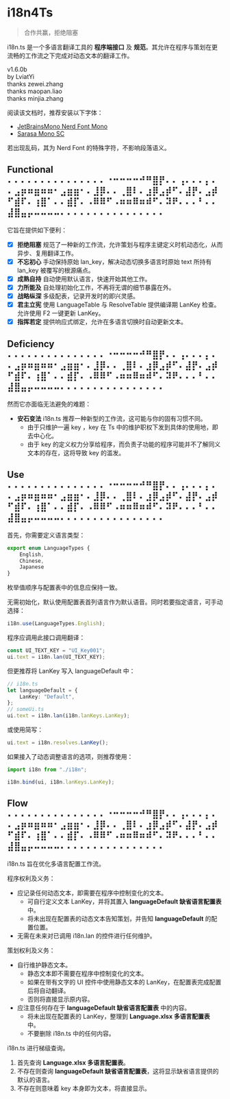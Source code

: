 # i18n4Ts

> 合作共赢，拒绝阻塞

i18n.ts 是一个多语言翻译工具的 **程序端接口** 及 **规范**。其允许在程序与策划在更流畅的工作流之下完成对动态文本的翻译工作。

v1.6.0b  
by LviatYi  
thanks zewei.zhang  
thanks maopan.liao  
thanks minjia.zhang

阅读该文档时，推荐安装以下字体：

- [JetBrainsMono Nerd Font
  Mono][JetbrainsMonoNerdFont]
- [Sarasa Mono SC][SarasaMonoSC]

若出现乱码，其为 Nerd Font 的特殊字符，不影响段落语义。

## Functional ⠄⠄⠄⠄⠄⠄⠄⠄⠄⠄⠄⠄⠄⠄⠄⠐⠒⠒⠒⠒⠚⠛⣿⡟⠄⠄⢠⠄⠄⠄⡄⠄⠄⣠⡶⠶⣶⠶⠶⠂⣠⣶⣶⠂⠄⣸⡿⠄⠄⢀⣿⠇⠄⣰⡿⣠⡾⠋⠄⣼⡟⠄⣠⡾⠋⣾⠏⠄⢰⣿⠁⠄⠄⣾⡏⠄⠠⠿⠿⠋⠠⠶⠶⠿⠶⠾⠋⠄⠽⠟⠄⠄⠄⠃⠄⠄⣼⣿⣤⡤⠤⠤⠤⠤⠄⠄⠄⠄⠄⠄⠄⠄⠄⠄⠄⠄⠄⠄⠄⠄

它旨在提供如下便利：

- [x] **拒绝阻塞** 规范了一种新的工作流，允许策划与程序主键定义时机动态化，从而异步、复用翻译工作。
- [x] **不忘初心** 手动保持原始 lan_key，解决动态切换多语言时原始 text 所持有 lan_key 被覆写的根源痛点。
- [x] **成熟自持** 自动使用默认语言，快速开始其他工作。
- [x] **力所能及** 自处理初始化工作，不再将无谓的细节暴露在外。
- [x] **战略纵深** 多级配表，记录开发时的即兴灵感。
- [x] **君主立宪** 使用 LanguageTable 与 ResolveTable 提供编译期 LanKey 检查。允许使用 F2 一键更新 LanKey。
- [x] **指挥若定** 提供响应式绑定，允许在多语言切换时自动更新文本。

## Deficiency ⠄⠄⠄⠄⠄⠄⠄⠄⠄⠄⠄⠄⠄⠄⠄⠐⠒⠒⠒⠒⠚⠛⣿⡟⠄⠄⢠⠄⠄⠄⡄⠄⠄⣠⡶⠶⣶⠶⠶⠂⣠⣶⣶⠂⠄⣸⡿⠄⠄⢀⣿⠇⠄⣰⡿⣠⡾⠋⠄⣼⡟⠄⣠⡾⠋⣾⠏⠄⢰⣿⠁⠄⠄⣾⡏⠄⠠⠿⠿⠋⠠⠶⠶⠿⠶⠾⠋⠄⠽⠟⠄⠄⠄⠃⠄⠄⣼⣿⣤⡤⠤⠤⠤⠤⠄⠄⠄⠄⠄⠄⠄⠄⠄⠄⠄⠄⠄⠄⠄⠄

然而它亦面临无法避免的难题：

- **安石变法** i18n.ts 推荐一种新型的工作流，这可能与你的固有习惯不同。
    - 由于只维护一遍 key ，key 在 Ts 中的维护职权下发到具体的使用地，即去中心化。
    - 由于 key 的定义权力分享给程序，而负责子功能的程序可能并不了解同义文本的存在，这将导致 key 的滥发。

## Use ⠄⠄⠄⠄⠄⠄⠄⠄⠄⠄⠄⠄⠄⠄⠄⠐⠒⠒⠒⠒⠚⠛⣿⡟⠄⠄⢠⠄⠄⠄⡄⠄⠄⣠⡶⠶⣶⠶⠶⠂⣠⣶⣶⠂⠄⣸⡿⠄⠄⢀⣿⠇⠄⣰⡿⣠⡾⠋⠄⣼⡟⠄⣠⡾⠋⣾⠏⠄⢰⣿⠁⠄⠄⣾⡏⠄⠠⠿⠿⠋⠠⠶⠶⠿⠶⠾⠋⠄⠽⠟⠄⠄⠄⠃⠄⠄⣼⣿⣤⡤⠤⠤⠤⠤⠄⠄⠄⠄⠄⠄⠄⠄⠄⠄⠄⠄⠄⠄⠄⠄

首先，你需要定义语言类型：

```typescript
export enum LanguageTypes {
    English,
    Chinese,
    Japanese
}
```

枚举值顺序与配置表中的信息应保持一致。

无需初始化，默认使用配置表首列语言作为默认语音。同时若要指定语言，可手动选择：

```typescript
i18n.use(LanguageTypes.English);
```

程序应调用此接口调用翻译：

```typescript
const UI_TEXT_KEY = "UI_Key001";
ui.text = i18n.lan(UI_TEXT_KEY);
```

但更推荐将 LanKey 写入 languageDefault 中：

```typescript
// i18n.ts
let languageDefault = {
    LanKey: "Default",
};
// someUi.ts
ui.text = i18n.lan(i18n.lanKeys.LanKey);
```

或使用简写：

```typescript
ui.text = i18n.resolves.LanKey();
```

如果接入了动态调整语言的选项，则推荐使用：

```typescript
import i18n from "./i18n";

i18n.bind(ui, i18n.lanKeys.LanKey);
```

## Flow ⠄⠄⠄⠄⠄⠄⠄⠄⠄⠄⠄⠄⠄⠄⠄⠐⠒⠒⠒⠒⠚⠛⣿⡟⠄⠄⢠⠄⠄⠄⡄⠄⠄⣠⡶⠶⣶⠶⠶⠂⣠⣶⣶⠂⠄⣸⡿⠄⠄⢀⣿⠇⠄⣰⡿⣠⡾⠋⠄⣼⡟⠄⣠⡾⠋⣾⠏⠄⢰⣿⠁⠄⠄⣾⡏⠄⠠⠿⠿⠋⠠⠶⠶⠿⠶⠾⠋⠄⠽⠟⠄⠄⠄⠃⠄⠄⣼⣿⣤⡤⠤⠤⠤⠤⠄⠄⠄⠄⠄⠄⠄⠄⠄⠄⠄⠄⠄⠄⠄⠄

i18n.ts 旨在优化多语言配置工作流。

程序权利及义务：

- 应记录任何动态文本，即需要在程序中控制变化的文本。
    - 可自行定义文本 LanKey，并将其置入 **languageDefault 缺省语言配置表** 中。
    - 将未出现在配置表的动态文本告知策划，并告知 **languageDefault** 的配置位置。
- 无需在未来对已调用 i18n.lan 的控件进行任何维护。

策划权利及义务：

- 自行维护静态文本。
    - 静态文本即不需要在程序中控制变化的文本。
    - 如果在带有文字的 UI 控件中使用静态文本的 LanKey，在配置表完成配置后将自动翻译。
    - 否则将直接显示原内容。
- 应注意任何存在于 **languageDefault 缺省语言配置表** 中的内容。
    - 将未出现在配置表的 LanKey，整理到 **Language.xlsx 多语言配置表** 中。
    - 不要删除 i18n.ts 中的任何内容。

i18n.ts 进行梯级查询。

1. 首先查询 **Language.xlsx 多语言配置表**。
2. 不存在则查询 **languageDefault 缺省语言配置表**，这将显示缺省语言提供的默认的语言。
3. 不存在则意味着 key 本身即为文本，将直接显示。

[JetbrainsMonoNerdFont]:https://github.com/ryanoasis/nerd-fonts/releases/download/v3.0.2/JetBrainsMono.zip@fallbackFont

[SarasaMonoSC]:https://github.com/be5invis/Sarasa-Gothic/releases/download/v0.41.6/sarasa-gothic-ttf-0.41.6.7z